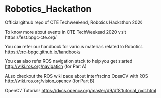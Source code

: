 # Robotics_Hackathon
Official github repo of CTE Techweekend, Robotics Hackathon 2020

To know more about events in CTE TechWeekend 2020 visit  https://fest.bpgc-cte.org/

You can refer our handbook for various materials related to Robotics https://erc-bpgc.github.io/handbook/

You can also refer ROS navigation stack to help you get started http://wiki.ros.org/navigation (for Part A)

ALso checkout the ROS wiki page about interfracing OpenCV with ROS http://wiki.ros.org/vision_opencv (for Part B)

OpenCV Tutorials https://docs.opencv.org/master/d9/df8/tutorial_root.html
